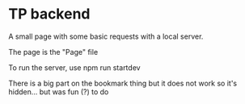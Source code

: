 # TP backend

A small page with some basic requests with a local server.

The page is the "Page" file

To run the server, use npm run startdev

There is a big part on the bookmark thing but it does not work so it's hidden... but was fun (?) to do
